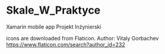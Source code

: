 # Skale_W_Praktyce
Xamarin mobile app
Projekt Inżynierski

icons are downloaded from Flaticon. Author: Vitaly Gorbachev
https://www.flaticon.com/search?author_id=232

